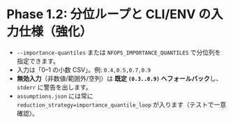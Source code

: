 # Phase 1.2: 分位ループと CLI/ENV の入力仕様（強化）
- `--importance-quantiles` または `NFOPS_IMPORTANCE_QUANTILES` で分位列を指定できます。
- 入力は「0–1 の小数 CSV」。例: `0.4,0.5,0.7,0.9`
- **無効入力**（非数値/範囲外/空列）は **既定 `(0.3..0.9)` へフォールバック**し、`stderr` に警告を出します。
- `assumptions.json` には常に `reduction_strategy=importance_quantile_loop` が入ります（テストで一意確認）。
